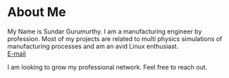 # About Me
My Name is Sundar Gurumurthy. I am a manufacturing engineer by profession. Most of my projects are related to multi physics simulations of manufacturing processes and am an avid Linux enthusiast. \
[E-mail](mailto:gmsundar15@gmail.com) 

I am looking to grow my professional network. Feel free to reach out.


<!--
# Current Projects
## Solid State Phase Tranformation in Additive Manufacturing
I am developing an ABAQUS plugin in Python for developing transient FEM models of Additive Manufacturing incorporating SSPT using ABQ_MAT_Phase_Trans framework in ABAQUS. ABAQUS CAE does not have an official front end for ABQ_MAT_Phase_Trans so this would be beneficial to the community.

The plugin is currently in closed development and will be made open source when complete.

## Improved Inherent Strain Method for Wire Arc Additive Manufacturing
Inherent Strain Method is a way to predict the distortion and stress distribution in manufactured parts using the strain field as an input. The core principle is taking advantage of the geometric compatibility of strains. If accurate strains are used as an input on the design geometry, the geometry would automatically equilibrate to state that is representative of actual distortion which would happen during a process. There are several challenges in applying this method to 3-D Printing/Additive Manufacturing.\
**Repository with scripts for automating FEM models in Abaqus coming soon!**.

# Past Coding Projects
## Bevel Gear flank design with theoretically ideal Spherical Involute profile
Bevel gears are usually manufactured in large quantities through gear cutting processes. These processes, however, are unable to achieve the ideal tooth geometry due as gears are usually cut in 2-D for manufacturing efficiency but the ideal geometry is a 3-D curve. However, processes such as forging can manufacture the ideal geometry in most cases, though they do induce errors of about 20 microns on the surface topography. I developed a proprietary software for developing the surface mesh of the spherical involute flanks in Python. This software supports several types of crowning to optimize contact patterns. The software also provides a streamlined workflow for designing the gear parameters and size (macro-design) and develops 2-D CAD drawings automatically. The software also performs Tooth Contact Analysis for visualizing the theoretical contact pattern. The software integrates seamlessly with Siemens NX for 3-D CAD and simulations, and automatically generates design reports for the PLM software Siemens TeamCenter.


I developed this project during my free time at work as a project to automate my gear design work. My goal was to use it to replace commercial software which my employer was using with a custom software which better represented my company's workflow. Since I developed this using equipment and resources provided by my employer during my work hours, I don't own any of it and hence can't share it here even though I want to. 


## M.D. Simulation of evaporation through Porous Media
Simple project which simulates evaporation of water through micro-pores on a molocular level. The original idea was to expand on this simulation to include saline water so that a process to desalinate water can be developed. The simulation is done through scripting in LAMMPS with some code on MATLAB.\
[Repository](https://github.com/gmsundar15/Molecular-Dynamics-Simulation-of-Evaporation-through-Porous-media)
-->



<!--
**gmsundar15/gmsundar15** is a ✨ _special_ ✨ repository because its `README.md` (this file) appears on your GitHub profile.

Here are some ideas to get you started:

- 🔭 I’m currently working on ...
- 🌱 I’m currently learning ...
- 👯 I’m looking to collaborate on ...
- 🤔 I’m looking for help with ...
- 💬 Ask me about ...
- 📫 How to reach me: ...
- 😄 Pronouns: ...
- ⚡ Fun fact: ...
-->
